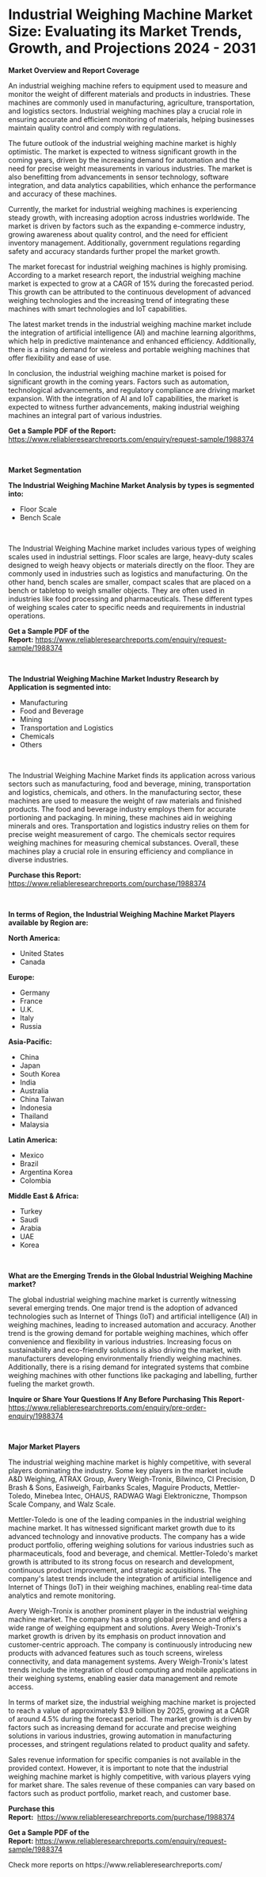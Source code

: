 <p><h1>Industrial Weighing Machine Market Size: Evaluating its Market Trends, Growth, and Projections 2024 - 2031</h1></p><p><strong>Market Overview and Report Coverage</strong></p>
<p><p>An industrial weighing machine refers to equipment used to measure and monitor the weight of different materials and products in industries. These machines are commonly used in manufacturing, agriculture, transportation, and logistics sectors. Industrial weighing machines play a crucial role in ensuring accurate and efficient monitoring of materials, helping businesses maintain quality control and comply with regulations.</p><p>The future outlook of the industrial weighing machine market is highly optimistic. The market is expected to witness significant growth in the coming years, driven by the increasing demand for automation and the need for precise weight measurements in various industries. The market is also benefitting from advancements in sensor technology, software integration, and data analytics capabilities, which enhance the performance and accuracy of these machines.</p><p>Currently, the market for industrial weighing machines is experiencing steady growth, with increasing adoption across industries worldwide. The market is driven by factors such as the expanding e-commerce industry, growing awareness about quality control, and the need for efficient inventory management. Additionally, government regulations regarding safety and accuracy standards further propel the market growth.</p><p>The market forecast for industrial weighing machines is highly promising. According to a market research report, the industrial weighing machine market is expected to grow at a CAGR of 15% during the forecasted period. This growth can be attributed to the continuous development of advanced weighing technologies and the increasing trend of integrating these machines with smart technologies and IoT capabilities.</p><p>The latest market trends in the industrial weighing machine market include the integration of artificial intelligence (AI) and machine learning algorithms, which help in predictive maintenance and enhanced efficiency. Additionally, there is a rising demand for wireless and portable weighing machines that offer flexibility and ease of use.</p><p>In conclusion, the industrial weighing machine market is poised for significant growth in the coming years. Factors such as automation, technological advancements, and regulatory compliance are driving market expansion. With the integration of AI and IoT capabilities, the market is expected to witness further advancements, making industrial weighing machines an integral part of various industries.</p></p>
<p><strong>Get a Sample PDF of the Report:</strong> <a href="https://www.reliableresearchreports.com/enquiry/request-sample/1988374">https://www.reliableresearchreports.com/enquiry/request-sample/1988374</a></p>
<p>&nbsp;</p>
<p><strong>Market Segmentation</strong></p>
<p><strong>The Industrial Weighing Machine Market Analysis by types is segmented into:</strong></p>
<p><ul><li>Floor Scale</li><li>Bench Scale</li></ul></p>
<p>&nbsp;</p>
<p><p>The Industrial Weighing Machine market includes various types of weighing scales used in industrial settings. Floor scales are large, heavy-duty scales designed to weigh heavy objects or materials directly on the floor. They are commonly used in industries such as logistics and manufacturing. On the other hand, bench scales are smaller, compact scales that are placed on a bench or tabletop to weigh smaller objects. They are often used in industries like food processing and pharmaceuticals. These different types of weighing scales cater to specific needs and requirements in industrial operations.</p></p>
<p><strong>Get a Sample PDF of the Report:</strong>&nbsp;<a href="https://www.reliableresearchreports.com/enquiry/request-sample/1988374">https://www.reliableresearchreports.com/enquiry/request-sample/1988374</a></p>
<p>&nbsp;</p>
<p><strong>The Industrial Weighing Machine Market Industry Research by Application is segmented into:</strong></p>
<p><ul><li>Manufacturing</li><li>Food and Beverage</li><li>Mining</li><li>Transportation and Logistics</li><li>Chemicals</li><li>Others</li></ul></p>
<p>&nbsp;</p>
<p><p>The Industrial Weighing Machine Market finds its application across various sectors such as manufacturing, food and beverage, mining, transportation and logistics, chemicals, and others. In the manufacturing sector, these machines are used to measure the weight of raw materials and finished products. The food and beverage industry employs them for accurate portioning and packaging. In mining, these machines aid in weighing minerals and ores. Transportation and logistics industry relies on them for precise weight measurement of cargo. The chemicals sector requires weighing machines for measuring chemical substances. Overall, these machines play a crucial role in ensuring efficiency and compliance in diverse industries.</p></p>
<p><strong>Purchase this Report:</strong>&nbsp; <a href="https://www.reliableresearchreports.com/purchase/1988374">https://www.reliableresearchreports.com/purchase/1988374</a></p>
<p>&nbsp;</p>
<p><strong>In terms of Region, the Industrial Weighing Machine Market Players available by Region are:</strong></p>
<p>
    <p> <strong> North America: </strong>
        <ul>
            <li>United States</li>
            <li>Canada</li>
        </ul>
        </p> 
    <p> <strong> Europe: </strong>
        <ul>
            <li>Germany</li>
            <li>France</li>
            <li>U.K.</li>
            <li>Italy</li>
            <li>Russia</li>
        </ul>
        </p> 
    <p> <strong> Asia-Pacific: </strong>
        <ul>
            <li>China</li>
            <li>Japan</li>
            <li>South Korea</li>
            <li>India</li>
            <li>Australia</li>
            <li>China Taiwan</li>
            <li>Indonesia</li>
            <li>Thailand</li>
            <li>Malaysia</li>
        </ul>
        </p> 
    <p> <strong> Latin America: </strong>
        <ul>
            <li>Mexico</li>
            <li>Brazil</li>
            <li>Argentina Korea</li>
            <li>Colombia</li>
        </ul>
        </p> 
    <p> <strong> Middle East & Africa: </strong>
        <ul>
            <li>Turkey</li>
            <li>Saudi</li>
            <li>Arabia</li>
            <li>UAE</li>
            <li>Korea</li>
        </ul>
    </p>
    </p>
<p>&nbsp;</p>
<p><strong>What are the Emerging Trends in the Global Industrial Weighing Machine market?</strong></p>
<p><p>The global industrial weighing machine market is currently witnessing several emerging trends. One major trend is the adoption of advanced technologies such as Internet of Things (IoT) and artificial intelligence (AI) in weighing machines, leading to increased automation and accuracy. Another trend is the growing demand for portable weighing machines, which offer convenience and flexibility in various industries. Increasing focus on sustainability and eco-friendly solutions is also driving the market, with manufacturers developing environmentally friendly weighing machines. Additionally, there is a rising demand for integrated systems that combine weighing machines with other functions like packaging and labelling, further fueling the market growth.</p></p>
<p><strong>Inquire or Share Your Questions If Any Before Purchasing This Report</strong>- <a href="https://www.reliableresearchreports.com/enquiry/pre-order-enquiry/1988374">https://www.reliableresearchreports.com/enquiry/pre-order-enquiry/1988374</a></p>
<p>&nbsp;</p>
<p><strong>Major Market Players</strong></p>
<p><p>The industrial weighing machine market is highly competitive, with several players dominating the industry. Some key players in the market include A&D Weighing, ATRAX Group, Avery Weigh-Tronix, Bilwinco, CI Precision, D Brash & Sons, Easiweigh, Fairbanks Scales, Maguire Products, Mettler-Toledo, Minebea Intec, OHAUS, RADWAG Wagi Elektroniczne, Thompson Scale Company, and Walz Scale.</p><p>Mettler-Toledo is one of the leading companies in the industrial weighing machine market. It has witnessed significant market growth due to its advanced technology and innovative products. The company has a wide product portfolio, offering weighing solutions for various industries such as pharmaceuticals, food and beverage, and chemical. Mettler-Toledo's market growth is attributed to its strong focus on research and development, continuous product improvement, and strategic acquisitions. The company's latest trends include the integration of artificial intelligence and Internet of Things (IoT) in their weighing machines, enabling real-time data analytics and remote monitoring.</p><p>Avery Weigh-Tronix is another prominent player in the industrial weighing machine market. The company has a strong global presence and offers a wide range of weighing equipment and solutions. Avery Weigh-Tronix's market growth is driven by its emphasis on product innovation and customer-centric approach. The company is continuously introducing new products with advanced features such as touch screens, wireless connectivity, and data management systems. Avery Weigh-Tronix's latest trends include the integration of cloud computing and mobile applications in their weighing systems, enabling easier data management and remote access.</p><p>In terms of market size, the industrial weighing machine market is projected to reach a value of approximately $3.9 billion by 2025, growing at a CAGR of around 4.5% during the forecast period. The market growth is driven by factors such as increasing demand for accurate and precise weighing solutions in various industries, growing automation in manufacturing processes, and stringent regulations related to product quality and safety.</p><p>Sales revenue information for specific companies is not available in the provided context. However, it is important to note that the industrial weighing machine market is highly competitive, with various players vying for market share. The sales revenue of these companies can vary based on factors such as product portfolio, market reach, and customer base.</p></p>
<p><strong>Purchase this Report:</strong>&nbsp;&nbsp;<a href="https://www.reliableresearchreports.com/purchase/1988374">https://www.reliableresearchreports.com/purchase/1988374</a></p>
<p></p>
<p><strong>Get a Sample PDF of the Report:</strong>&nbsp;<a href="https://www.reliableresearchreports.com/enquiry/request-sample/1988374">https://www.reliableresearchreports.com/enquiry/request-sample/1988374</a></p>
<p>Check more reports on https://www.reliableresearchreports.com/</p>
